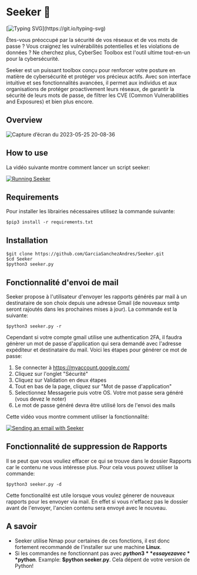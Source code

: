 # Seeker 🔭
[![Typing SVG](https://readme-typing-svg.herokuapp.com?font=Fira+Code&pause=1000&width=435&lines=Explorez%2C+Prot%C3%A9gez%2C+Dominez+!)](https://git.io/typing-svg)

Êtes-vous préoccupé par la sécurité de vos réseaux et de vos mots de passe ? Vous craignez les vulnérabilités potentielles et les violations de données ? Ne cherchez plus, CyberSec Toolbox est l'outil ultime tout-en-un pour la cybersécurité.

Seeker est un puissant toolbox conçu pour renforcer votre posture en matière de cybersécurité et protéger vos précieux actifs. Avec son interface intuitive et ses fonctionnalités avancées, il permet aux individus et aux organisations de protéger proactivement leurs réseaux, de garantir la sécurité de leurs mots de passe, de filtrer les CVE (Common Vulnerabilities and Exposures) et bien plus encore.

Overview
---
![Capture d’écran du 2023-05-25 20-08-36](https://github.com/GarciaSanchezAndres/Seeker/assets/82510284/191fc80b-6b0c-4629-be6d-0c94ea72a92c)

How to use
---
La vidéo suivante montre comment lancer un script seeker:

[![Running Seeker](https://img.youtube.com/vi/k1qict_sfxo/0.jpg)](https://www.youtube.com/watch?v=k1qict_sfxo)
 
Requirements
---
Pour installer les librairies nécessaires utilisez la commande suivante:
```
$pip3 install -r requirements.txt
```

Installation
---
```
$git clone https://github.com/GarciaSanchezAndres/Seeker.git
$cd Seeker
$python3 seeker.py
```
Fonctionnalité d'envoi de mail
---
Seeker propose à l'utilisateur d'envoyer les rapports générés par mail à un destinataire de son choix depuis une adresse Gmail (de nouveaux smtp seront rajoutés dans les prochaines mises à jour). La commande est la suivante:
```
$python3 seeker.py -r
```
Cependant si votre compte gmail utilise une authentication 2FA, il faudra génèrer un mot de passe d'application qui sera demandé avec l'adresse expéditeur et destinataire du mail.
Voici les étapes pour générer ce mot de passe:
 1) Se connecter à https://myaccount.google.com/
 2) Cliquez sur l'onglet "Sécurité"
 3) Cliquez sur Validation en deux étapes
 4) Tout en bas de la page, cliquez sur "Mot de passe d'application"
 5) Selectionnez Messagerie puis votre OS. Votre mot passe sera généré (vous devez le noter)
 6) Le mot de passe généré devra être utilisé lors de l'envoi des mails

Cette vidéo vous montre comment utiliser la fonctionnalité:

[![Sending an email with Seeker](https://img.youtube.com/vi/3UuD2FBMFuk/0.jpg)](https://www.youtube.com/watch?v=3UuD2FBMFuk)

Fonctionnalité de suppression de Rapports
---
Il se peut que vous vouliez effacer ce qui se trouve dans le dossier Rapports car le contenu ne vous intéresse plus. Pour cela vous pouvez utiliser la commande:
```
$python3 seeker.py -d
```
Cette fonctionalité est utile lorsque vous voulez génerer de nouveaux rapports pour les envoyer via mail. En effet si vous n'effacez pas le dossier avant de l'envoyer, l'ancien contenu sera envoyé avec le nouveau.

A savoir
---
- Seeker utilise Nmap pour certaines de ces fonctions, il est donc fortement recommandé de l'installer sur une machine **Linux**.
- Si les commandes ne fonctionnant pas avec **$python3** essayez avec **$python**. Example: **$python seeker.py**. Cela dépent de votre version de Python!
